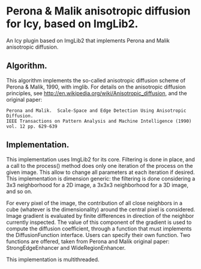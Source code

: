 Perona & Malik anisotropic diffusion for Icy, based on ImgLib2.
===============================================================

An Icy plugin based on ImgLib2 that implements Perona and Malik anisotropic diffusion.

Algorithm.
----------

This algorithm implements the so-called anisotropic diffusion scheme of Perona
& Malik, 1990, with imglib. For details on the anisotropic diffusion
principles, see http://en.wikipedia.org/wiki/Anisotropic_diffusion, and the
original paper: 

````
Perona and Malik.  Scale-Space and Edge Detection Using Anisotropic Diffusion. 
IEEE Transactions on Pattern Analysis and Machine Intelligence (1990) vol. 12 pp. 629-639
````

Implementation.
---------------

This implementation uses ImgLib2 for its core. Filtering is done in place, and a
call to the process() method does only one iteration of the process on the
given image. This allow to change all parameters at each iteration if desired.
This implementation is dimension generic: the filtering is done considering a
3x3 neighborhood for a 2D image, a 3x3x3 neighborhood for a 3D image, and so
on.

For every pixel of the image, the contribution of all close neighbors in a cube
(whatever is the dimensionality) around the central pixel is considered. Image
gradient is evaluated by finite differences in direction of the neighbor
currently inspected. The value of this component of the gradient is used to
compute the diffusion coefficient, through a function that must implements the
DiffusionFunction interface. Users can specify their own function. Two
functions are offered, taken from Perona and Malik original paper:
StrongEdgeEnhancer and WideRegionEnhancer.

This implementation is multithreaded.

